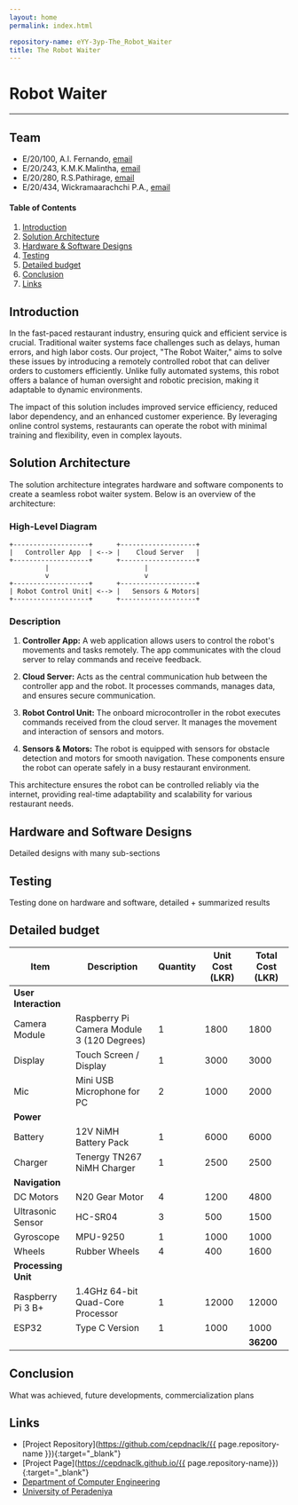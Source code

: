 ```yaml
---
layout: home
permalink: index.html

repository-name: eYY-3yp-The_Robot_Waiter
title: The Robot Waiter
---
```


[comment]: # "This is the standard layout for the project, but you can clean this and use your own template"

# Robot Waiter

---

## Team
-  E/20/100, A.I. Fernando, [email](mailto:e20100@eng.pdn.ac.lk)
-  E/20/243, K.M.K.Malintha, [email](mailto:e20243@eng.pdn.ac.lk)
-  E/20/280, R.S.Pathirage, [email](mailto:e20280@eng.pdn.ac.lk)
-  E/20/434, Wickramaarachchi P.A., [email](mailto:e20434@eng.pdn.ac.lk)

<!-- Image (photo/drawing of the final hardware) should be here -->

<!-- This is a sample image, to show how to add images to your page. To learn more options, please refer [this](https://projects.ce.pdn.ac.lk/docs/faq/how-to-add-an-image/) -->

<!-- ![Sample Image](./images/sample.png) -->

#### Table of Contents
1. [Introduction](#introduction)
2. [Solution Architecture](#solution-architecture )
3. [Hardware & Software Designs](#hardware-and-software-designs)
4. [Testing](#testing)
5. [Detailed budget](#detailed-budget)
6. [Conclusion](#conclusion)
7. [Links](#links)

## Introduction

In the fast-paced restaurant industry, ensuring quick and efficient service is crucial. Traditional waiter systems face challenges such as delays, human errors, and high labor costs. Our project, "The Robot Waiter," aims to solve these issues by introducing a remotely controlled robot that can deliver orders to customers efficiently. Unlike fully automated systems, this robot offers a balance of human oversight and robotic precision, making it adaptable to dynamic environments.

The impact of this solution includes improved service efficiency, reduced labor dependency, and an enhanced customer experience. By leveraging online control systems, restaurants can operate the robot with minimal training and flexibility, even in complex layouts.

## Solution Architecture

The solution architecture integrates hardware and software components to create a seamless robot waiter system. Below is an overview of the architecture:

### High-Level Diagram

```plaintext
+-------------------+      +-------------------+
|   Controller App  | <--> |    Cloud Server   |
+-------------------+      +-------------------+
         |                        |
         v                        v
+-------------------+      +-------------------+
| Robot Control Unit| <--> |   Sensors & Motors|
+-------------------+      +-------------------+
```

### Description

1. **Controller App:** A web application allows users to control the robot's movements and tasks remotely. The app communicates with the cloud server to relay commands and receive feedback.

2. **Cloud Server:** Acts as the central communication hub between the controller app and the robot. It processes commands, manages data, and ensures secure communication.

3. **Robot Control Unit:** The onboard microcontroller in the robot executes commands received from the cloud server. It manages the movement and interaction of sensors and motors.

4. **Sensors & Motors:** The robot is equipped with sensors for obstacle detection and motors for smooth navigation. These components ensure the robot can operate safely in a busy restaurant environment.

This architecture ensures the robot can be controlled reliably via the internet, providing real-time adaptability and scalability for various restaurant needs.

## Hardware and Software Designs

Detailed designs with many sub-sections

## Testing

Testing done on hardware and software, detailed + summarized results

## Detailed budget

| Item                | Description                          | Quantity | Unit Cost (LKR) | Total Cost (LKR) |
|---------------------|--------------------------------------|----------|-----------------|-----------------|
| **User Interaction**|                                      |          |                 |                 |
| Camera Module       | Raspberry Pi Camera Module 3 (120 Degrees) | 1        | 1800            | 1800            |
| Display             | Touch Screen / Display              | 1        | 3000            | 3000            |
| Mic                 | Mini USB Microphone for PC          | 2        | 1000            | 2000            |
| **Power**           |                                      |          |                 |                 |
| Battery             | 12V NiMH Battery Pack               | 1        | 6000            | 6000            |
| Charger             | Tenergy TN267 NiMH Charger          | 1        | 2500            | 2500            |
| **Navigation**      |                                      |          |                 |                 |
| DC Motors           | N20 Gear Motor                      | 4        | 1200            | 4800            |
| Ultrasonic Sensor   | HC-SR04                             | 3        | 500             | 1500            |
| Gyroscope           | MPU-9250                            | 1        | 1000            | 1000            |
| Wheels              | Rubber Wheels                       | 4        | 400             | 1600            |
| **Processing Unit** |                                      |          |                 |                 |
| Raspberry Pi 3 B+   | 1.4GHz 64-bit Quad-Core Processor   | 1        | 12000           | 12000           |
| ESP32               | Type C Version                      | 1        | 1000            | 1000            |
|                     |                                      |          |                 | **36200**       |


## Conclusion

What was achieved, future developments, commercialization plans

## Links

- [Project Repository](https://github.com/cepdnaclk/{{ page.repository-name }}){:target="_blank"}
- [Project Page](https://cepdnaclk.github.io/{{ page.repository-name}}){:target="_blank"}
- [Department of Computer Engineering](http://www.ce.pdn.ac.lk/)
- [University of Peradeniya](https://eng.pdn.ac.lk/)

[//]: # (Please refer this to learn more about Markdown syntax)
[//]: # (https://github.com/adam-p/markdown-here/wiki/Markdown-Cheatsheet)
